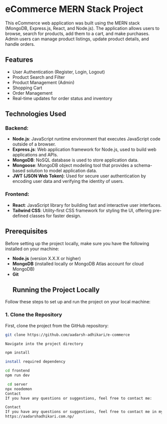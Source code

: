 # eCommerce MERN Stack Project

This eCommerce web application was built using the MERN stack (MongoDB, Express.js, React, and Node.js). The application allows users to browse, search for products, add them to a cart, and make purchases. Admin users can manage product listings, update product details, and handle orders.

## Features

- User Authentication (Register, Login, Logout)
- Product Search and Filter
- Product Management (Admin)
- Shopping Cart
- Order Management
- Real-time updates for order status and inventory

## Technologies Used

### Backend:
- **Node.js**: JavaScript runtime environment that executes JavaScript code outside of a browser.
- **Express.js**: Web application framework for Node.js, used to build web applications and APIs.
- **MongoDB**: NoSQL database is used to store application data.
- **Mongoose**: MongoDB object modeling tool that provides a schema-based solution to model application data.
- **JWT (JSON Web Token)**: Used for secure user authentication by encoding user data and verifying the identity of users.

### Frontend:
- **React**: JavaScript library for building fast and interactive user interfaces.
- **Tailwind CSS**: Utility-first CSS framework for styling the UI, offering pre-defined classes for faster design.
## Prerequisites

Before setting up the project locally, make sure you have the following installed on your machine:

- **Node.js** (version X.X.X or higher)
- **MongoDB** (installed locally or MongoDB Atlas account for cloud MongoDB)
- **Git**
  ## Running the Project Locally

Follow these steps to set up and run the project on your local machine:

### 1. Clone the Repository

First, clone the project from the GitHub repository:

```bash
git clone https://github.com/aadarsh-adhikari/e-commerce

Navigate into the project directory

npm install

install required dependency

cd frontend
npm run dev

 cd server
npx noodemon
Contact
If you have any questions or suggestions, feel free to contact me:

Contact
If you have any questions or suggestions, feel free to contact me in my socials which can be obtained through
https://aadarshadhikari.com.np/
  

